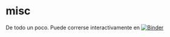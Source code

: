 # misc
De todo un poco.
Puede correrse interactivamente en [![Binder](https://mybinder.org/badge.svg)](https://mybinder.org/v2/gh/mcasl/misc/master)

